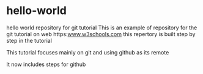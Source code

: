 # hello-world
hello world repository for git tutorial
This is an example of repository for the git tutorial on web https:www.w3schools.com
this repertory is built step by step in the tutorial

This tutorial focuses mainly on git and using github as its remote 

It now includes steps for github
